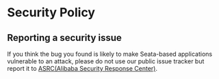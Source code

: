 # Security Policy

## Reporting a security issue

If you think the bug you found is likely to make Seata-based applications vulnerable to an attack, please do not use 
our public issue tracker but report it to [ASRC(Alibaba Security Response Center)](https://security.alibaba.com/).